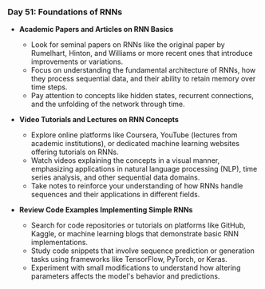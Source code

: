 

### Day 51: Foundations of RNNs

- **Academic Papers and Articles on RNN Basics**
  - Look for seminal papers on RNNs like the original paper by Rumelhart, Hinton, and Williams or more recent ones that introduce improvements or variations.
  - Focus on understanding the fundamental architecture of RNNs, how they process sequential data, and their ability to retain memory over time steps.
  - Pay attention to concepts like hidden states, recurrent connections, and the unfolding of the network through time.

- **Video Tutorials and Lectures on RNN Concepts**
  - Explore online platforms like Coursera, YouTube (lectures from academic institutions), or dedicated machine learning websites offering tutorials on RNNs.
  - Watch videos explaining the concepts in a visual manner, emphasizing applications in natural language processing (NLP), time series analysis, and other sequential data domains.
  - Take notes to reinforce your understanding of how RNNs handle sequences and their applications in different fields.

- **Review Code Examples Implementing Simple RNNs**
  - Search for code repositories or tutorials on platforms like GitHub, Kaggle, or machine learning blogs that demonstrate basic RNN implementations.
  - Study code snippets that involve sequence prediction or generation tasks using frameworks like TensorFlow, PyTorch, or Keras.
  - Experiment with small modifications to understand how altering parameters affects the model's behavior and predictions.

